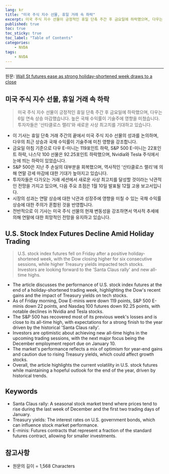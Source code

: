 ```yaml
---
lang: kr
title: "미국 주식 지수 선물, 휴일 거래 속 하락"
excerpt: 미국 주식 지수 선물이 긍정적인 휴일 단축 주간 후 금요일에 하락했으며, 다우는 6일 연속 상승 마감했습니다. 높은 국채 수익률이 기술주에 영향을 미쳤습니다. 투자자들은 '산타클로스 랠리'와 새로운 사상 최고치를 기대하고 있습니다.
published: true
toc: true
toc_sticky: true
toc_label: "Table of Contents"
categories:
    - NVDA
tags:
    - NVDA
---
```


---

  원문: [Wall St futures ease as strong holiday-shortened week draws to a close](https://www.investing.com/news/economy-news/wall-st-futures-ease-as-strong-holidayshortened-week-draws-to-a-close-3789678)

## 미국 주식 지수 선물, 휴일 거래 속 하락

> 미국 주식 지수 선물이 긍정적인 휴일 단축 주간 후 금요일에 하락했으며, 다우는 6일 연속 상승 마감했습니다. 높은 국채 수익률이 기술주에 영향을 미쳤습니다. 투자자들은 '산타클로스 랠리'와 새로운 사상 최고치를 기대하고 있습니다.


- 이 기사는 휴일 단축 거래 주간의 끝에서 미국 주식 지수 선물의 성과를 논의하며, 다우의 최근 상승과 국채 수익률이 기술주에 미친 영향을 강조합니다.
- 금요일 아침 기준으로 다우 E-미니는 119포인트 하락, S&P 500 E-미니는 22포인트 하락, 나스닥 100 선물은 92.25포인트 하락했으며, Nvidia와 Tesla 주식에서 눈에 띄는 하락이 있었습니다.
- S&P 500은 지난 주 손실의 대부분을 회복했으며, 역사적인 '산타클로스 랠리'에 의해 연말 강세 마감에 대한 기대가 높아지고 있습니다.
- 투자자들은 다가오는 거래 세션에서 새로운 사상 최고치를 달성할 것이라는 낙관적인 전망을 가지고 있으며, 다음 주요 초점은 1월 10일 발표될 12월 고용 보고서입니다.
- 시장의 성과는 연말 상승에 대한 낙관과 성장주에 영향을 미칠 수 있는 국채 수익률 상승에 대한 주의가 혼합된 것을 반영합니다.
- 전반적으로 이 기사는 미국 주식 선물의 현재 변동성을 강조하면서 역사적 추세에 의해 연말에 대한 희망적인 전망을 유지하고 있습니다.

## U.S. Stock Index Futures Decline Amid Holiday Trading

> U.S. stock index futures fell on Friday after a positive holiday-shortened week, with the Dow closing higher for six consecutive sessions, while higher Treasury yields impacted tech stocks. Investors are looking forward to the 'Santa Claus rally' and new all-time highs.


- The article discusses the performance of U.S. stock index futures at the end of a holiday-shortened trading week, highlighting the Dow's recent gains and the impact of Treasury yields on tech stocks.
- As of Friday morning, Dow E-minis were down 119 points, S&P 500 E-minis down 22 points, and Nasdaq 100 futures down 92.25 points, with notable declines in Nvidia and Tesla stocks.
- The S&P 500 has recovered most of its previous week's losses and is close to its all-time high, with expectations for a strong finish to the year driven by the historical 'Santa Claus rally'.
- Investors are optimistic about achieving new all-time highs in the upcoming trading sessions, with the next major focus being the December employment report due on January 10.
- The market's performance reflects a mix of optimism for year-end gains and caution due to rising Treasury yields, which could affect growth stocks.
- Overall, the article highlights the current volatility in U.S. stock futures while maintaining a hopeful outlook for the end of the year, driven by historical trends.

## Keywords

- Santa Claus rally: A seasonal stock market trend where prices tend to rise during the last week of December and the first two trading days of January.
- Treasury yields: The interest rates on U.S. government bonds, which can influence stock market performance.
- E-minis: Futures contracts that represent a fraction of the standard futures contract, allowing for smaller investments.

## 참고사항

- 원문의 길이 = 1,568 Characters

